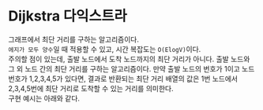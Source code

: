 # Dijkstra 다익스트라
그래프에서 최단 거리를 구하는 알고리즘이다.</br>
`에지가 모두 양수`일 때 적용할 수 있고, 시간 복잡도는 `O(ElogV)`이다.</br>
주의할 점이 있는데, 출발 노드에서 도착 노드까지의 최단 거리가 아니다. 출발 노드와 그 외 노드 간의 최단 거리를 구하는 알고리즘이다. 만약 출발 노드의 번호가 1이고 노드 번호가 1,2,3,4,5가 있다면, 결과로 반환되는 최단 거리 배열의 값은 1번 노드에서 2,3,4,5번에 최단 거리로 도착할 수 있는 거리를 의미한다.</br>
구현 예시는 아래와 같다.
```
```